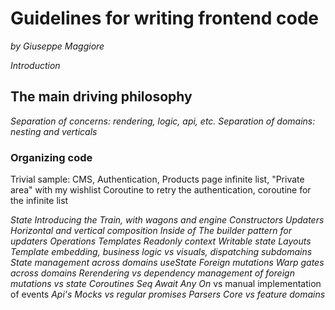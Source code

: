 # Guidelines for writing frontend code
_by Giuseppe Maggiore_

_Introduction_


## The main driving philosophy

_Separation of concerns: rendering, logic, api, etc._
_Separation of domains: nesting and verticals_

### Organizing code
Trivial sample: CMS, Authentication, Products page infinite list, "Private area" with my wishlist
Coroutine to retry the authentication, coroutine for the infinite list

_State_
  _Introducing the Train, with wagons and engine_
_Constructors_
_Updaters_
  _Horizontal and vertical composition_
  _Inside of_
  _The builder pattern for updaters_
_Operations_
_Templates_
  _Readonly context_
  _Writable state_
  _Layouts_
  _Template embedding, business logic vs visuals, dispatching subdomains_
_State management across domains_
  _useState_
  _Foreign mutations_
    _Warp gates across domains_
    _Rerendering vs dependency management of foreign mutations vs state_
_Coroutines_
  _Seq_
  _Await_
  _Any_
  _On_ vs manual implementation of events
_Api's_
  _Mocks vs regular promises_
  _Parsers_
_Core vs feature domains_
